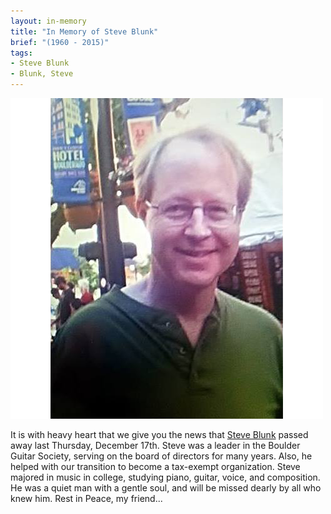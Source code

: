 ```yaml
---
layout: in-memory
title: "In Memory of Steve Blunk"
brief: "(1960 - 2015)"
tags:
- Steve Blunk
- Blunk, Steve
---
```

![SteveBlunk](/pics/20151217-SteveBlunk.png)

It is with heavy heart that we give you the news that <ins>Steve Blunk</ins> passed away last Thursday, December 17th. Steve was a leader in the Boulder Guitar Society, serving on the board of directors for many years. Also, he helped with our transition to become a tax-exempt organization. Steve majored in music in college, studying piano, guitar, voice, and composition. He was a quiet man with a gentle soul, and will be missed dearly by all who knew him. Rest in Peace, my friend...
